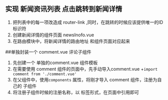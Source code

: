 ## 实现 新闻资讯列表 点击跳转到新闻详情
1. 把列表中的每一项改造成 router-link ,同时，在跳转的时候应该提供唯一的ID标识符
2. 创建新闻详情的组件页面 newsInofo.vue
3. 在路由模块中，将新闻详情的路由地址 和组件页面对应起来

##单独封装一个 comment.vue 评论子组件
1. 先创建一个 单独的comment.vue 组件模板
2. 在需要使用 comment 组件的页面中，先手动导入comment.vue
    +`import comment from './comment.vue'`
3. 在父组件中，使用`components` 属性，将刚才导入 comment 组件，注册为自己的 子组件
4. 将注册子组件时候的注册名称，以 标签形式，在页面中引用即可
